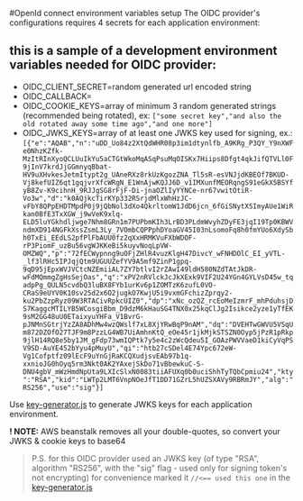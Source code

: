 #OpenId connect environment variables setup
The OIDC provider's configurations requires 4 secrets for each application environment:
## this is a sample of a development environment variables needed for OIDC provider:

* OIDC_CLIENT_SECRET=random generated url encoded string
* OIDC_CALLBACK= 
* OIDC_COOKIE_KEYS=array of minimum 3 random generated strings (recommended being rotated), ex: `["some secret key","and also the old rotated away some time ago","and one more"]`
* OIDC_JWKS_KEYS=array of at least one JWKS key used for signing,
 ex.: `[{"e":"AQAB","n":"uDD_Uo84z2XtQdWHR08p3im1dtynlfb_A9KRg_P3QY_Y9nXWFe0NhzKZfk-MzItRInXyoQCLUuIkYu5aCTGtWkoMqASqPsuMqOISKx7Hiips8Dfgt4qkJifQTVLl0F9jInV7krdJjGGmnyqBbat-HV9uXHvkesJetmItypt2g_UAneRXz8rkUzKgozZNA_Tl5sR-esVNJjdKBEOf7BKUD-Vj8kefUIZ6qt1gqjvrXfcWRgN_E1WnAjwKQJJ6D_v1IMXunfMEORqngS91eGkX5BSYfyB8Zv-K9cihnH_9RJJgSG8rFjF-Di-jnaOZlIyYYNCe-nr67vwitOtiR-Vo3w","d":"k0AQjkcTirKYp332RSrjdMlxWhHzJC-vFbY8QPpEHDTMpdP0j9jQbNol3dXo4QkrltomW1JdD6jcn_6fGiSNytXSImyAUe1WiRkan0BfE3TxXGW_j9wVeK9xlq-ELD5luYGkhdljwge7Nhm8GRn1m7PUPbmKIh3LrBD3PLdmWvyhZDyFE3jqI19Tp0KBWVndmXD914NGFkXssZsmL3Ly_7VOmbCQPPphDYoaGV45I03nLsomoFq8h0fmYUo6XdySbh0TxEi_EEdLS2pfPlFbAUU0fz2qXxHRMKVuFXbWDOF-rP3PiomF_uzBu56vgWJKKeBi5kuyvNoqLpVW-OMZWQ","p":"72fECWypnng9uOFjZHlR4vuzKlgH47DivcY_wFNHDOlC_EI_yVTL-_lf3lRHc5IPJqjQtm9UGUUZefYV9A5mf9ZinP1gpq-9qD95jEpxWVJVCtcNZEmiiAL7ZY7btlvI2rZAwI49ldH580NZdTAtJkDR-wFdMQmmgZgHsSejOas","q":"xPV2nRVlckJcJkXExk9VIF2U24YGn4GYLVsD45w_tqadpPg_QULN5cvdbQ3luBX8FYb1urKv6p1ZOMTzK6zufL0VO-CRaS9eUYV0K10sv25d2x6O2jugkO7KwjU5i9vxmGFchizZprqy2-ku2PbZzpRyz09W3RTACivRpkcUIZ0","dp":"xNc_ozQZ_rcEoMeIzmrF_mhPduhsjDS7KaggcMTILYB5WCosgiBbm_D9dzM6kHauSG4TNX0x25kqClJg2Isikce2yze1yTfEK9sM2GG48uU0ETaixyuYHFa_V1BvrG-pJNMnSGtrjYzZA8ADhMw4wzQWslf7xL8XjYRwBqP9nAM","dq":"DVEHTwGWVU5VSqUm872DZOfO27TJF9m8PzzLG4WB7UiAmhnKtQ_eOe45r1jkMjkSTSZN0Oyp5jPzR1pRkp9jlH14RQ8e5by1JM_gFdp73wmIQPtk7y5e4c2zWcQdeu5I_GOAzPWVVaeD1kiCyVqPSV9SD-AuYE452bYyu4pMuyU","qi":"htb27cSDel4E74Ypc672eW-Vg1Cofptfz09lEcF9uYnGjRaKCQXudjsvEAb97b1q-xxnioJG0hOyq5rm3Nkt0AK2YAxejSkDo71vBbewkuC-S-DNU4gbV_mWzHmdNpUta9LXIcSlxN0083tiiAFUXq0b0uciShhTyTQbCpmiu24","kty":"RSA","kid":"LWTp2LMT6VnpNOeJfT1DD71GZrL5hUZSXAVy9RBRmJY","alg":"RS256","use":"sig"}]`

Use [key-generator.js](./key-generator.js) to generate JWKS keys for each application environment.

**! NOTE:** AWS beanstalk removes all your double-quotes, so convert your JWKS & cookie keys to base64

> P.S. for this OIDC provider used an JWKS key 
> (of type "RSA", algorithm "RS256", with the "sig" flag - used only for signing token's not encrypting)
> for convenience marked it `//<== used this one` in the [key-generator.js](./key-generator.js)
